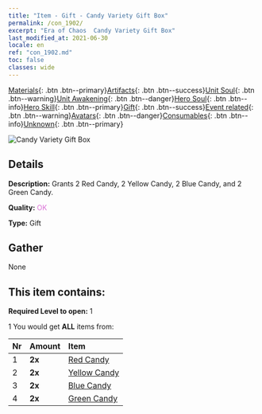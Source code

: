 ```yaml
---
title: "Item - Gift - Candy Variety Gift Box"
permalink: /con_1902/
excerpt: "Era of Chaos  Candy Variety Gift Box"
last_modified_at: 2021-06-30
locale: en
ref: "con_1902.md"
toc: false
classes: wide
---
```

 [Materials](/Items/){: .btn .btn--primary}[Artifacts](/Items/Artifacts/){: .btn .btn--success}[Unit Soul](/Items/UnitSoul/){: .btn .btn--warning}[Unit Awakening](/Items/UnitAwakening/){: .btn .btn--danger}[Hero Soul](/Items/HeroSoul/){: .btn .btn--info}[Hero Skill](/Items/HeroSkill/){: .btn .btn--primary}[Gift](/Items/Gift/){: .btn .btn--success}[Event related](/Items/Events/){: .btn .btn--warning}[Avatars](/Items/Avatars/){: .btn .btn--danger}[Consumables](/Items/Consumables/){: .btn .btn--info}[Unknown](/Items/Unknown/){: .btn .btn--primary}

 ![Candy Variety Gift Box](/images/t/i_907525.png)

## Details
 **Description:** Grants 2 Red Candy, 2 Yellow Candy, 2 Blue Candy, and 2 Green Candy.

 **Quality:** <span style="color: #DA70D6">OK</span>

 **Type:** Gift

## Gather

  None

## This item contains:

 **Required Level to open:** 1

 1 You would get **ALL** items  from:

  | Nr | Amount |     Item    |
  |:---|:-------|:------------|
  | 1 |  **2x** | [Red Candy](/Items/con_549/) |  | 
  | 2 |  **2x** | [Yellow Candy](/Items/con_550/) |  | 
  | 3 |  **2x** | [Blue Candy](/Items/con_551/) |  | 
  | 4 |  **2x** | [Green Candy](/Items/con_552/) |  | 
